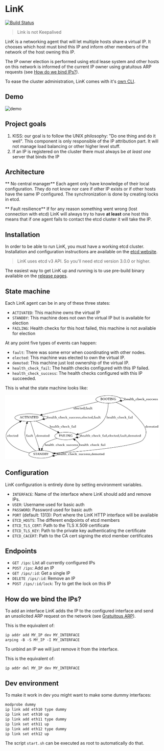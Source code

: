 # LinK
[![Build Status](https://travis-ci.org/Scalingo/link.svg?branch=master)](https://travis-ci.org/Scalingo/link)

> Link is not Keepalived

LinK is a networking agent that will let multiple hosts share a virtual IP. It
chooses which host must bind this IP and inform other members of the
network of the host owning this IP.

The IP owner election is performed using etcd lease system and other hosts on
this network is informed of the current IP owner using gratuitous ARP
requests (see [How do we bind IPs?](#how-do-we-bind-the-ips)).

To ease the cluster administration, LinK comes with it's
[own CLI](https://github.com/Scalingo/link/tree/master/cmd/link-client/).


## Demo

![demo](https://raw.githubusercontent.com/Scalingo/link/master/media/demo.gif)

## Project goals

1. KISS: our goal is to follow the UNIX philosophy: "Do one thing and do it
   well". This component is only responsible of the IP attribution part. It
   will not manage load balancing or other higher level stuff.
1. If an IP is registered on the cluster there must always be *at least one*
   server that binds the IP

## Architecture

** No central manager** Each agent only have knowledge of their local
configuration. They do not know nor care if other IP exists or if other hosts
have the same IP configured. The synchronization is done by creating locks in
etcd.

** Fault resilience** If for any reason something went wrong (lost connection
with etcd) LinK will always try to have **at least** one host this means that
if one agent fails to contact the etcd cluster it will take the IP.

## Installation

In order to be able to run LinK, you must have a working etcd cluster.
Installation and configuration instructions are available on the [etcd
website](https://coreos.com/etcd/docs/latest/getting-started-with-etcd.html).

> LinK uses etcd v3 API. So you'll need etcd version 3.0.0 or higher.

The easiest way to get LinK up and running is to use pre-build binary available
on the [release pages](https://github.com/Scalingo/link/releases).

## State machine

Each LinK agent can be in any of these three states:

- `ACTIVATED`: This machine owns the virtual IP
- `STANDBY`: This machine does not own the virtual IP but is available for election
- `FAILING`: Health checks for this host failed, this machine is not available for election

At any point five types of events can happen:
- `fault`: There was some error when coordinating with other nodes.
- `elected`: This machine was elected to own the virtual IP.
- `demoted`: This machine just lost ownership of the virtual IP.
- `health_check_fail`: The health checks configured with this IP failed.
- `health_check_success`: The health checks configured with this IP succeeded.


This is what the state machine looks like:

![LinK state machine](./state_machine.png)

## Configuration

LinK configuration is entirely done by setting environment variables.

- `INTERFACE`: Name of the interface where LinK should add and remove IPs.
- `USER`: Username used for basic auth
- `PASSWORD`: Password used for basic auth
- `PORT` (default: 1313): Port where the LinK HTTP interface will be available
- `ETCD_HOSTS`: The different endpoints of etcd members
- `ETCD_TLS_CERT`: Path to the TLS X.509 certificate
- `ETCD_TLS_KEY`: Path to the private key authenticating the certificate
- `ETCD_CACERT`: Path to the CA cert signing the etcd member certificates

## Endpoints

- `GET /ips`: List all currently configured IPs
- `POST /ips`: Add an IP
- `GET /ips/:id`: Get a single IP
- `DELETE /ips/:id`: Remove an IP
- `POST /ips/:id/lock`: Try to get the lock on this IP

## How do we bind the IPs?

To add an interface LinK adds the IP to the configured interface and send an
unsolicited ARP request on the network (see [Gratuitous
ARP](https://wiki.wireshark.org/Gratuitous_ARP)).

This is the equivalent of:

```shell
ip addr add MY_IP dev MY_INTERFACE
arping -B -S MY_IP -I MY_INTERFACE
```

To unbind an IP we will just remove it from the interface.

This is the equivalent of:

```shell
ip addr del MY_IP dev MY_INTERFACE
```

## Dev environment

To make it work in dev you might want to make some dummy interfaces:

```shell
modprobe dummy
ip link add eth10 type dummy
ip link set eth10 up
ip link add eth11 type dummy
ip link set eth11 up
ip link add eth12 type dummy
ip link set eth12 up
```

The script `start.sh` can be executed as root to automatically do that.
